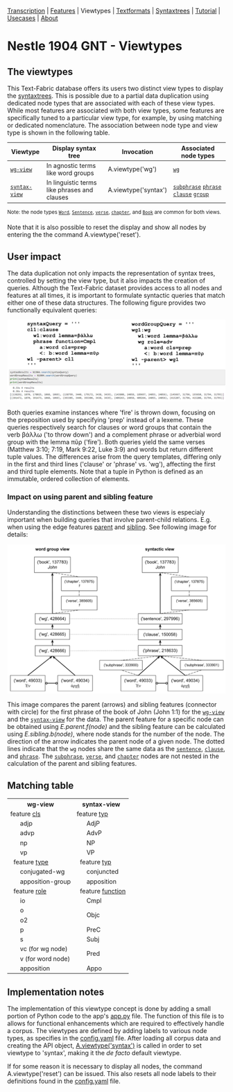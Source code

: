 <a name="start"></a>
<div class="hidden-content">
<a href="transcription.md">Transcription</a> | <a href="features/README.md#start">Features</a> | Viewtypes | <a href="textformats.md#start">Textformats</a> |  <a href="syntaxtrees.md#start">Syntaxtrees</a> | <a href="../tutorial/README.md#start">Tutorial</a> | <a href="../usecases/README.md#start">Usecases</a> | <a href="about.md#start">About</a>
</div>

# Nestle 1904 GNT - Viewtypes

## The viewtypes

This Text-Fabric database offers its users two distinct view types to display the [syntaxtrees](syntaxtrees.md#start). This is possible due to a partial data duplication using dedicated node types that are associated with each of these view types. While most features are associated with both view types, some features are specifically tuned to a particular view type, for example, by using matching or dedicated nomenclature. The association between node type and view type is shown in the following table.

Viewtype | Display syntax tree | Invocation | Associated node types | 
--- | --- | --- | ---
[`wg-view`](wg-view.md#start) | In agnostic terms like word groups | A.viewtype('wg') |  [`wg`](features/featuresbynodetype.md#wordgroup-nodes) 
[`syntax-view`](syntax-view.md#start) | In linguistic terms like phrases and clauses | A.viewtype('syntax') | [`subphrase`](features/featuresbynodetype.md#subphrase-nodes) [`phrase`](featuresbynodetype.md#phrase-nodes) [`clause`](features/featuresbynodetype.md#clause-nodes) [`group`](featuresbynodetype.md#group-nodes)

<sup>Note: the node types  [`Word`](features/featuresbynodetype.md#word-nodes), [`Sentence`](features/featuresbynodetype.md#sentence-nodes), [`verse`](featuresbynodetype.md#verse-nodes), [`chapter`](features/featuresbynodetype.md#chapter-nodes), and [`Book`](features/featuresbynodetype.md#book-nodes) are common for both views.</sup>

Note that it is also possible to reset the display and show all nodes by entering the the command A.viewtype('reset').

## User impact

The data duplication not only impacts the representation of syntax trees, controlled by setting the view type, but it also impacts the creation of queries. Although the Text-Fabric dataset provides access to all nodes and features at all times, it is important to formulate syntactic queries that match either one of these data structures. The following figure provides two functionally equivalent queries:

<img src="features\images\compare_queries.png" width="600">

Both queries examine instances where 'fire' is thrown down, focusing on the preposition used by specifying 'prep' instead of a lexeme. These queries respectively search for clauses or word groups that contain the verb βάλλω ('to throw down')  and a complement phrase or adverbial word group with the lemma πῦρ ('fire'). Both queries yield the same verses (Matthew 3:10; 7:19, Mark 9:22, Luke 3:9) and words but return different tuple values. The differences arise from the query templates, differing only in the first and third lines ('clause' or 'phrase' vs. 'wg'), affecting the first and third tuple elements. Note that a tuple in Python is defined as an immutable, ordered collection of elements.

### Impact on using parent and sibling feature 

Understanding the distinctions between these two views is especialy important when building queries that involve parent-child relations. E.g. when using the edge features [parent](features/parent.md#start) and [sibling](features/sibling.md#start). See following image for details:

<img src="features/images/wordgroup_syntactic_view.png" width="600">

This image compares the parent (arrows) and sibling features (connector with circle) for the first phrase of the book of John (John 1:1) for the [`wg-view`](wg-view.md#start) and the [`syntax-view`](syntactic-view.md#start) for the data. The parent feature for a specific node can be obtained using *E.parent.f(node)* and the sibling feature can be calculated using *E.sibling.b(node)*, where node stands for the number of the node. The direction of the arrow indicates the parent node of a given node. The dotted lines indicate that the `wg` nodes share the same data as the [`sentence`](features/featuresbynodetype.md#sentence-nodes), [`clause`](features/featuresbynodetype.md#clause-nodes), and [`phrase`](features/featuresbynodetype.md#phrase-nodes). The [`subphrase`](features/featuresbynodetype.md#subphrase-nodes), [`verse`](features/featuresbynodetype.md#verse-nodes), and [`chapter`](features/featuresbynodetype.md#chapter-nodes) nodes are not nested in the calculation of the parent and sibling features.



## Matching table

<table>
        <tr>
            <th>wg-view</th>
            <th>syntax-view</th>
        </tr>
        <tr>
            <td>feature <a href="features/cls.md#start">cls</a></td>
            <td>feature <a href="features/typ.md#start">typ</a></td>
        </tr>
        <tr>
            <td>&nbsp;&nbsp;&nbsp;&nbsp;&nbsp;&nbsp;adjp</td>
            <td>&nbsp;&nbsp;&nbsp;&nbsp;&nbsp;&nbsp;AdjP</td>
        </tr>
        <tr>
            <td>&nbsp;&nbsp;&nbsp;&nbsp;&nbsp;&nbsp;advp</td>
            <td>&nbsp;&nbsp;&nbsp;&nbsp;&nbsp;&nbsp;AdvP</td>
        </tr>
        <tr>
            <td>&nbsp;&nbsp;&nbsp;&nbsp;&nbsp;&nbsp;np</td>
            <td>&nbsp;&nbsp;&nbsp;&nbsp;&nbsp;&nbsp;NP</td>
        </tr>
        <tr>
            <td>&nbsp;&nbsp;&nbsp;&nbsp;&nbsp;&nbsp;vp</td>
            <td>&nbsp;&nbsp;&nbsp;&nbsp;&nbsp;&nbsp;VP</td>
        </tr>
        <tr>
            <td>&nbsp;&nbsp;feature <a href="features/type.md#start">type</a></td>
            <td>&nbsp;&nbsp;feature <a href="features/typ.md#start">typ</a></td>
        </tr>
        <tr>
            <td>&nbsp;&nbsp;&nbsp;&nbsp;&nbsp;&nbsp;conjugated-wg</td>
            <td>&nbsp;&nbsp;&nbsp;&nbsp;&nbsp;&nbsp;conjuncted</td>
        </tr>
        <tr>
            <td>&nbsp;&nbsp;&nbsp;&nbsp;&nbsp;&nbsp;apposition-group</td>
            <td>&nbsp;&nbsp;&nbsp;&nbsp;&nbsp;&nbsp;apposition</td>
        </tr>
        <tr>
            <td>&nbsp;&nbsp;feature <a href="features/role.md#start">role</a></td>
            <td>&nbsp;&nbsp;feature <a href="features/function.md#start">function</a></td>
        </tr>
        <tr>
            <td>&nbsp;&nbsp;&nbsp;&nbsp;&nbsp;&nbsp;io</td>
            <td>&nbsp;&nbsp;&nbsp;&nbsp;&nbsp;&nbsp;Cmpl</td>
        </tr>
        <tr>
            <td>&nbsp;&nbsp;&nbsp;&nbsp;&nbsp;&nbsp;o</td>
            <td rowspan="2">&nbsp;&nbsp;&nbsp;&nbsp;&nbsp;&nbsp;Objc</td>
        </tr>
        <tr>
            <td>&nbsp;&nbsp;&nbsp;&nbsp;&nbsp;&nbsp;o2</td>
            <!-- merged -->
        </tr>
        <tr>
            <td>&nbsp;&nbsp;&nbsp;&nbsp;&nbsp;&nbsp;p</td>
            <td>&nbsp;&nbsp;&nbsp;&nbsp;&nbsp;&nbsp;PreC</td>
        </tr>
        <tr>
            <td>&nbsp;&nbsp;&nbsp;&nbsp;&nbsp;&nbsp;s</td>
            <td>&nbsp;&nbsp;&nbsp;&nbsp;&nbsp;&nbsp;Subj</td>
        </tr>
        <tr>
            <td>&nbsp;&nbsp;&nbsp;&nbsp;&nbsp;&nbsp;vc (for wg node)</td>
            <td rowspan="2">&nbsp;&nbsp;&nbsp;&nbsp;&nbsp;&nbsp;Pred</td>
        </tr>
        <tr>
            <td>&nbsp;&nbsp;&nbsp;&nbsp;&nbsp;&nbsp;v (for word node)</td>
            <!-- merged -->
        </tr>
        <tr>
            <td>&nbsp;&nbsp;&nbsp;&nbsp;&nbsp;&nbsp;apposition</td>
            <td>&nbsp;&nbsp;&nbsp;&nbsp;&nbsp;&nbsp;Appo</td>
        </tr>
    </table>

## Implementation notes

The implementation of this viewtype concept is done by adding a small portion of Python code to the app's [app.py](../app/app.py) file. The function of this file is to allows for functional enhancements which are required to effectively handle a corpus. The viewtypes are defined by adding labels to various node types, as specifies in the [config.yaml](../app/config.yaml) file. After loading all corpus data and creating the API object, [A.viewtype('syntax')](syntax-view.md#start) is called in order to set viewtype to 'syntax', making it the *de facto* default viewtype. 

If for some reason it is necessary to display all nodes, the command A.viewtype('reset') can be issued. This also resets all node labels to their definitions found in the [config.yaml](../app/config.yaml) file. 



